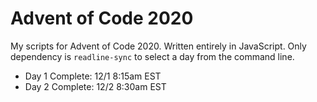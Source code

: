 # Advent of Code 2020
My scripts for Advent of Code 2020. Written entirely in JavaScript. Only dependency is `readline-sync` to select a day from the command line.

* Day 1 Complete: 12/1 8:15am EST
* Day 2 Complete: 12/2 8:30am EST